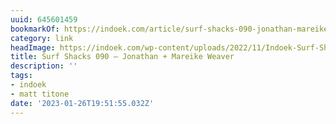 ```yaml
---
uuid: 645601459
bookmarkOf: https://indoek.com/article/surf-shacks-090-jonathan-mareike-weaver/
category: link
headImage: https://indoek.com/wp-content/uploads/2022/11/Indoek-Surf-Shacks-Jonathan-Weaver-Ericeira-Portugal-Matt-Titone-089.jpg
title: Surf Shacks 090 – Jonathan + Mareike Weaver
description: ''
tags:
- indoek
- matt titone
date: '2023-01-26T19:51:55.032Z'
---
```



